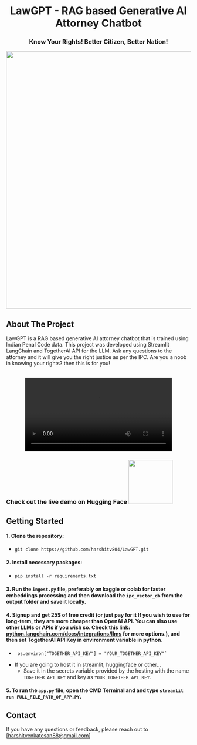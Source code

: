 <h1 align="center">LawGPT - RAG based Generative AI Attorney Chatbot</h1>
<h3 align="center">Know Your Rights! Better Citizen, Better Nation!</h1>

<p align="center">
<img src="https://github.com/harshitv804/LawGPT/assets/100853494/ecff5d3c-f105-4ba2-a93a-500282f0bf00" width="700"/>
</p>

## About The Project
LawGPT is a RAG based generative AI attorney chatbot that is trained using Indian Penal Code data. This project was developed using Streamlit LangChain and TogetherAI API for the LLM. Ask any questions to the attorney and it will give you the right justice as per the IPC. Are you a noob in knowing your rights? then this is for you!
<br>

<div align="center">
  <br>
  <video src="https://github.com/harshitv804/LawGPT/assets/100853494/b6711fd6-87df-4a37-ba24-317c50dc6f8f" width="400" />
  <br>
</div>




### Check out the live demo on Hugging Face <a href="https://huggingface.co/spaces/harshitv804/LawGPT"><img src="https://static.vecteezy.com/system/resources/previews/009/384/880/non_2x/click-here-button-clipart-design-illustration-free-png.png" width="120" height="auto"></a>

## Getting Started

#### 1. Clone the repository:
   - ```
     git clone https://github.com/harshitv804/LawGPT.git
     ```
#### 2. Install necessary packages:
   - ```
     pip install -r requirements.txt
     ```
#### 3. Run the `ingest.py` file, preferably on kaggle or colab for faster embeddings processing and then download the `ipc_vector_db` from the output folder and save it locally.
#### 4. Signup and get 25$ of free credit (or just pay for it If you wish to use for long-term, they are more cheaper than OpenAI API. You can also use other LLMs or APIs if you wish so. Check this link: [python.langchain.com/docs/integrations/llms](https://python.langchain.com/docs/integrations/llms) for more options.), and then set TogetherAI API Key in environment variable in python. 
   - ```
      os.environ["TOGETHER_API_KEY"] = "YOUR_TOGETHER_API_KEY"`
     ```
   - If you are going to host it in streamlit, huggingface or other...
      - Save it in the secrets variable provided by the hosting with the name `TOGETHER_API_KEY` and key as `YOUR_TOGETHER_API_KEY`.

#### 5. To run the `app.py` file, open the CMD Terminal and and type `streamlit run FULL_FILE_PATH_OF_APP.PY`.

## Contact
If you have any questions or feedback, please reach out to [harshitvenkatesan88@gmail.com]
